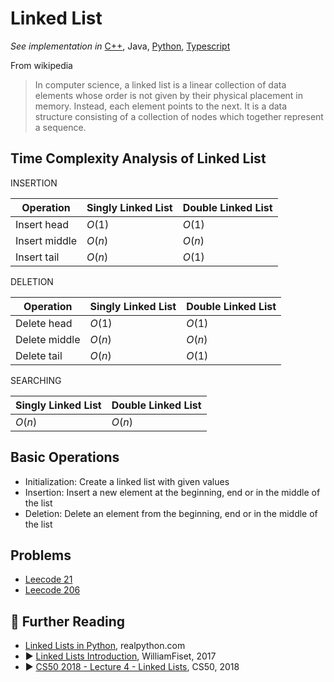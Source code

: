 # Linked List

*See implementation in*
[C++](/concepts/cpp/linked-list/README.md),
Java,
[Python](/concepts/python/linked_list.md),
[Typescript](/concepts/typescript/linked-list.md)


From wikipedia

> In computer science, a linked list is a linear collection of data elements whose order is not given by their physical placement in memory. Instead, each element points to the next. It is a data structure consisting of a collection of nodes which together represent a sequence.

## Time Complexity Analysis of Linked List

INSERTION

| Operation       | Singly Linked List  | Double Linked List  |
|-----------------|---------------------|---------------------|
| Insert head     | $O(1)$              | $O(1)$              |
| Insert middle   | $O(n)$              | $O(n)$              |
| Insert tail     | $O(n)$              | $O(1)$              |

DELETION

| Operation       | Singly Linked List  | Double Linked List  |
|-----------------|---------------------|---------------------|
| Delete head     | $O(1)$              | $O(1)$              |
| Delete middle   | $O(n)$              | $O(n)$              |
| Delete tail     | $O(n)$              | $O(1)$              |

SEARCHING

| Singly Linked List  | Double Linked List  |
|---------------------|---------------------|
| $O(n)$              | $O(n)$              |

## Basic Operations

* Initialization: Create a linked list with given values
* Insertion: Insert a new element at the beginning, end or in the middle of the list
* Deletion: Delete an element from the beginning, end or in the middle of the list

## Problems

* [Leecode 21](https://leetcode.com/problems/merge-two-sorted-lists/)
* [Leecode 206](https://leetcode.com/problems/reverse-linked-list/)

## 🔗 Further Reading

* [Linked Lists in Python](https://realpython.com/linked-lists-python/), realpython.com
* ▶️ [Linked Lists Introduction](https://www.youtube.com/watch?v=-Yn5DU0_-lw&t=7s&ab_channel=WilliamFiset), WilliamFiset, 2017
* ▶️ [CS50 2018 - Lecture 4 - Linked Lists](https://www.youtube.com/watch?v=wh4TS7RJDTA), CS50, 2018